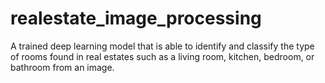 # realestate_image_processing
A trained deep learning model that is able to identify and classify the type of rooms found in real estates such as a living room, kitchen, bedroom, or bathroom from an image.

